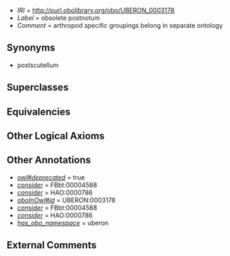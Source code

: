  * *IRI* = http://purl.obolibrary.org/obo/UBERON_0003178
 * *Label* = obsolete postnotum
 * *Comment* = arthropod specific groupings belong in separate ontology

## Synonyms

 * postscutellum

## Superclasses


## Equivalencies


## Other Logical Axioms


## Other Annotations

 * *[owl#deprecated](../../ed/owl#deprecated.md)* = true
 * *[consider](../../er/oboInOwl#consider.md)* = FBbt:00004588
 * *[consider](../../er/oboInOwl#consider.md)* = HAO:0000786
 * *[oboInOwl#id](../../id/oboInOwl#id.md)* = UBERON:0003178
 * *[consider](../../er/oboInOwl#consider.md)* = FBbt:00004588
 * *[consider](../../er/oboInOwl#consider.md)* = HAO:0000786
 * *[has_obo_namespace](../../ce/oboInOwl#hasOBONamespace.md)* = uberon

## External Comments

